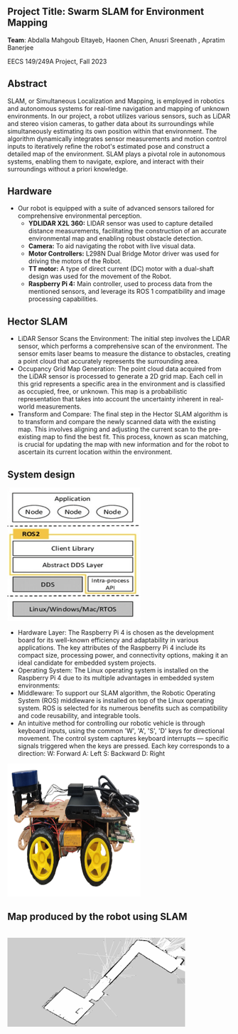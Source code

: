 ## **Project Title**: **Swarm SLAM for Environment Mapping**

**Team**: Abdalla Mahgoub Eltayeb, Haonen Chen, Anusri Sreenath , Apratim Banerjee

EECS 149/249A Project, Fall 2023

## Abstract
SLAM, or Simultaneous Localization and Mapping, is employed in robotics and autonomous systems for real-time navigation and mapping of unknown environments. In our project, a robot utilizes various sensors, such as LiDAR and stereo vision cameras, to gather data about its surroundings while simultaneously estimating its own position within that environment. The algorithm dynamically integrates sensor measurements and motion control inputs to iteratively refine the robot's estimated pose and construct a detailed map of the environment. SLAM plays a pivotal role in autonomous systems, enabling them to navigate, explore, and interact with their surroundings without a priori knowledge.

## Hardware
- Our robot is equipped with a suite of advanced sensors tailored for comprehensive environmental perception. 
  - **YDLIDAR X2L 360:** LIDAR sensor was used to capture detailed distance measurements, facilitating the construction of an accurate environmental map and enabling robust obstacle detection.
  - **Camera:** To aid navigating the robot with live visual data.
  - **Motor Controllers:** L298N Dual Bridge Motor driver was used for driving the motors of the Robot.
  - **TT motor:** A type of direct current (DC) motor with a dual-shaft design was used for the movement of the Robot.
  - **Raspberry Pi 4:** Main controller, used to process data from the mentioned sensors, and leverage its ROS 1 compatibility and image processing capabilities.

## Hector SLAM
- LiDAR Sensor Scans the Environment: The initial step involves the LiDAR sensor, which performs a comprehensive scan of the environment. The sensor emits laser beams to measure the distance to obstacles, creating a point cloud that accurately represents the surrounding area.
- Occupancy Grid Map Generation: The point cloud data acquired from the LiDAR sensor is processed to generate a 2D grid map. Each cell in this grid represents a specific area in the environment and is classified as occupied, free, or unknown. This map is a probabilistic representation that takes into account the uncertainty inherent in real-world measurements.
- Transform and Compare: The final step in the Hector SLAM algorithm is to transform and compare the newly scanned data with the existing map. This involves aligning and adjusting the current scan to the pre-existing map to find the best fit. This process, known as scan matching, is crucial for updating the map with new information and for the robot to ascertain its current location within the environment.

## System design

<img src="systemdesign.png" alt="robot" width="300" height="300">


- Hardware Layer: The Raspberry Pi 4 is chosen as the development board for its well-known efficiency and adaptability in various applications. The key attributes of the Raspberry Pi 4 include its compact size, processing power, and connectivity options, making it an ideal candidate for embedded system projects.
- Operating System: The Linux operating system is installed on the Raspberry Pi 4 due to its multiple advantages in embedded system environments:
- Middleware: To support our SLAM algorithm, the Robotic Operating System (ROS) middleware is installed on top of the Linux operating system. ROS is selected for its numerous benefits such as compatibility and code reusability, and integrable tools. 
- An intuitive method for controlling our robotic vehicle is through keyboard inputs, using the common 'W', 'A', 'S', 'D' keys for directional movement. 
The control system captures keyboard interrupts — specific signals triggered when the keys are pressed. Each key corresponds to a direction:
W: Forward
A: Left
S: Backward
D: Right

<img src="robot.png" alt="robot" width="300" height="300">

## Map produced by the robot using SLAM
<br> <img src="slam_result.png" alt="robot" width="400" height="200">


